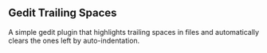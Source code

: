 Gedit Trailing Spaces
---------------------

A simple gedit plugin that highlights trailing spaces in files and automatically clears the ones left by auto-indentation.
